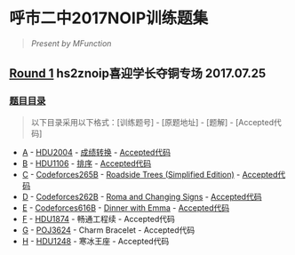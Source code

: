 # 呼市二中2017NOIP训练题集
> *Present by MFunction*

## [Round 1](https://vjudge.net/contest/173239) hs2znoip喜迎学长夺铜专场 2017.07.25
### [题目目录](https://github.com/MFunction96/hs2znoip/labels/Round1)

> 以下目录采用以下格式：[训练题号] - [原题地址] - [题解] - [Accepted代码]

- [A](https://vjudge.net/contest/173239#problem/A) - [HDU2004](http://acm.hdu.edu.cn/showproblem.php?pid=2004) - [成绩转换](https://github.com/MFunction96/hs2znoip/issues/1) - [Accepted代码](https://github.com/MFunction96/hs2znoip/blob/master/Round1/A.cpp)
- [B](https://vjudge.net/contest/173239#problem/B) - [HDU1106](http://acm.hdu.edu.cn/showproblem.php?pid=1106) - [排序](https://github.com/MFunction96/hs2znoip/issues/2) - [Accepted代码](https://github.com/MFunction96/hs2znoip/blob/master/Round1/B.cpp)
- [C](https://vjudge.net/contest/173239#problem/C) - [Codeforces265B](http://codeforces.com/problemset/problem/265/B) - [Roadside Trees (Simplified Edition)](https://github.com/MFunction96/hs2znoip/issues/3) - [Accepted代码](https://github.com/MFunction96/hs2znoip/blob/master/Round1/C.cpp)
- [D](https://vjudge.net/contest/173239#problem/D) - [Codeforces262B](http://codeforces.com/problemset/problem/262/B) - [Roma and Changing Signs](https://github.com/MFunction96/hs2znoip/issues/4) - [Accepted代码](https://github.com/MFunction96/hs2znoip/blob/master/Round1/D.cpp)
- [E](https://vjudge.net/contest/173239#problem/E) - [Codeforces616B](http://codeforces.com/problemset/problem/616/B) - [Dinner with Emma](https://github.com/MFunction96/hs2znoip/blob/master/Round1/E.cpp) - [Accepted代码](https://github.com/MFunction96/hs2znoip/issues/5)
- [F](https://vjudge.net/contest/173239#problem/F) - [HDU1874](http://acm.hdu.edu.cn/showproblem.php?pid=1874) - 畅通工程续 - Accepted代码
- [G](https://vjudge.net/contest/173239#problem/G) - [POJ3624](http://poj.org/problem?id=3624) - Charm Bracelet - Accepted代码
- [H](https://vjudge.net/contest/173239#problem/H) - [HDU1248](http://acm.hdu.edu.cn/showproblem.php?pid=1248) - 寒冰王座 - Accepted代码